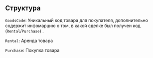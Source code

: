 ## Структура

`GoodsCode`: Уникальный код товара для покупателя, дополнительно содержит инфомарцию о том,
в какой сделке был получен код (`Rental`/`Purchase`) .

`Rental`: Аренда товара

`Purchase`: Покупка товара
